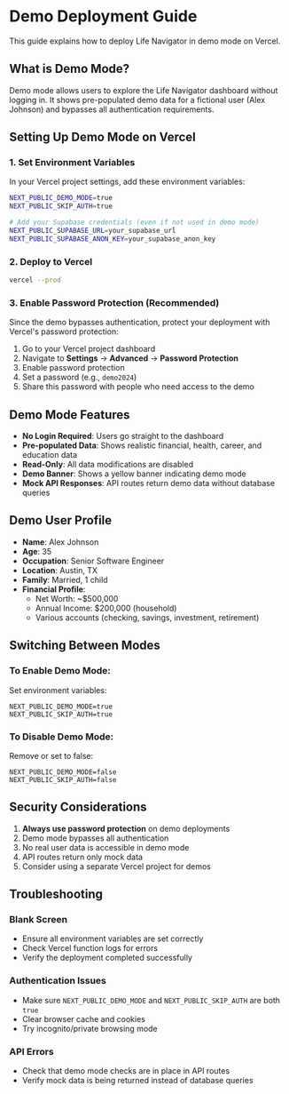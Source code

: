 # Demo Deployment Guide

This guide explains how to deploy Life Navigator in demo mode on Vercel.

## What is Demo Mode?

Demo mode allows users to explore the Life Navigator dashboard without logging in. It shows pre-populated demo data for a fictional user (Alex Johnson) and bypasses all authentication requirements.

## Setting Up Demo Mode on Vercel

### 1. Set Environment Variables

In your Vercel project settings, add these environment variables:

```bash
NEXT_PUBLIC_DEMO_MODE=true
NEXT_PUBLIC_SKIP_AUTH=true

# Add your Supabase credentials (even if not used in demo mode)
NEXT_PUBLIC_SUPABASE_URL=your_supabase_url
NEXT_PUBLIC_SUPABASE_ANON_KEY=your_supabase_anon_key
```

### 2. Deploy to Vercel

```bash
vercel --prod
```

### 3. Enable Password Protection (Recommended)

Since the demo bypasses authentication, protect your deployment with Vercel's password protection:

1. Go to your Vercel project dashboard
2. Navigate to **Settings** → **Advanced** → **Password Protection**
3. Enable password protection
4. Set a password (e.g., `demo2024`)
5. Share this password with people who need access to the demo

## Demo Mode Features

- **No Login Required**: Users go straight to the dashboard
- **Pre-populated Data**: Shows realistic financial, health, career, and education data
- **Read-Only**: All data modifications are disabled
- **Demo Banner**: Shows a yellow banner indicating demo mode
- **Mock API Responses**: API routes return demo data without database queries

## Demo User Profile

- **Name**: Alex Johnson
- **Age**: 35
- **Occupation**: Senior Software Engineer
- **Location**: Austin, TX
- **Family**: Married, 1 child
- **Financial Profile**: 
  - Net Worth: ~$500,000
  - Annual Income: $200,000 (household)
  - Various accounts (checking, savings, investment, retirement)

## Switching Between Modes

### To Enable Demo Mode:
Set environment variables:
```
NEXT_PUBLIC_DEMO_MODE=true
NEXT_PUBLIC_SKIP_AUTH=true
```

### To Disable Demo Mode:
Remove or set to false:
```
NEXT_PUBLIC_DEMO_MODE=false
NEXT_PUBLIC_SKIP_AUTH=false
```

## Security Considerations

1. **Always use password protection** on demo deployments
2. Demo mode bypasses all authentication
3. No real user data is accessible in demo mode
4. API routes return only mock data
5. Consider using a separate Vercel project for demos

## Troubleshooting

### Blank Screen
- Ensure all environment variables are set correctly
- Check Vercel function logs for errors
- Verify the deployment completed successfully

### Authentication Issues
- Make sure `NEXT_PUBLIC_DEMO_MODE` and `NEXT_PUBLIC_SKIP_AUTH` are both `true`
- Clear browser cache and cookies
- Try incognito/private browsing mode

### API Errors
- Check that demo mode checks are in place in API routes
- Verify mock data is being returned instead of database queries